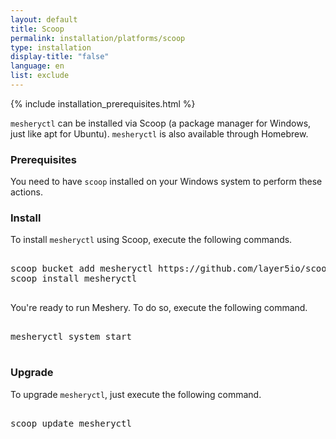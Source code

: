 ```yaml
---
layout: default
title: Scoop
permalink: installation/platforms/scoop
type: installation
display-title: "false"
language: en
list: exclude
---
```


{% include installation_prerequisites.html %}

`mesheryctl` can be installed via Scoop (a package manager for Windows, just like apt for Ubuntu). `mesheryctl` is also available through Homebrew.

### Prerequisites

You need to have `scoop` installed on your Windows system to perform these actions.

### Install

To install `mesheryctl` using Scoop, execute the following commands.

<pre class="codeblock-pre"><div class="codeblock">
<div class="clipboardjs">scoop bucket add mesheryctl https://github.com/layer5io/scoop-bucket.git
scoop install mesheryctl</div></div>
</pre>

You're ready to run Meshery. To do so, execute the following command.

<pre class="codeblock-pre"><div class="codeblock">
<div class="clipboardjs">mesheryctl system start</div></div>
</pre>

### Upgrade

To upgrade `mesheryctl`, just execute the following command.

<pre class="codeblock-pre"><div class="codeblock">
<div class="clipboardjs">scoop update mesheryctl</div></div>
</pre>

